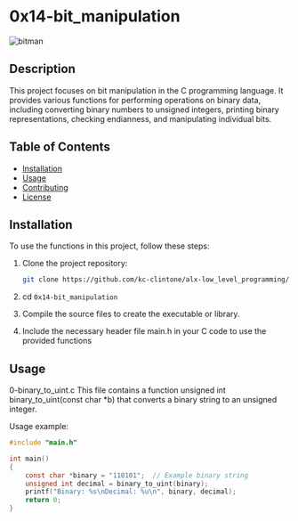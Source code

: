 # 0x14-bit_manipulation

![bitman](https://www.cronj.com/blog/wp-content/uploads/bit-manipulation.png)

## Description

This project focuses on bit manipulation in the C programming language. It provides various functions for performing operations on binary data, including converting binary numbers to unsigned integers, printing binary representations, checking endianness, and manipulating individual bits.

## Table of Contents

- [Installation](#installation)
- [Usage](#usage)
- [Contributing](#contributing)
- [License](#license)

## Installation

To use the functions in this project, follow these steps:

1. Clone the project repository:
   ```bash
   git clone https://github.com/kc-clintone/alx-low_level_programming//0x14-bit_manipulation.git

2. cd `0x14-bit_manipulation`

3. Compile the source files to create the executable or library.

4. Include the necessary header file main.h in your C code to use the provided functions

## Usage

0-binary_to_uint.c
This file contains a function unsigned int binary_to_uint(const char *b) that converts a binary string to an unsigned integer.

Usage example:


```c
#include "main.h"

int main()
{
    const char *binary = "110101";  // Example binary string
    unsigned int decimal = binary_to_uint(binary);
    printf("Binary: %s\nDecimal: %u\n", binary, decimal);
    return 0;
}
```
